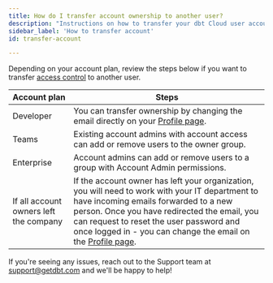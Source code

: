 ```yaml
---
title: How do I transfer account ownership to another user? 
description: "Instructions on how to transfer your dbt Cloud user account to another user"
sidebar_label: 'How to transfer account'
id: transfer-account

---
```



Depending on your account plan, review the steps below if you want to transfer [access control](/docs/collaborate/manage-access/about-access) to another user.

| Account plan| Steps |
| ------ | ----------- |
| Developer |  You can transfer ownership by changing the email directly on your [Profile page](https://cloud.getdbt.com/#/profile/).|
| Teams | Existing account admins with account access can add or remove users to the owner group.
| Enterprise | Account admins can add or remove users to a group with Account Admin permissions. |
| If all account owners left the company | If the account owner has left your organization, you will need to work with your IT department to have incoming emails forwarded to a new person. Once you have redirected the email, you can request to reset the user password and once logged in - you can change the email on the [Profile page](https://cloud.getdbt.com/#/profile/). | 

If you're seeing any issues, reach out to the Support team at support@getdbt.com and we'll be happy to help!

